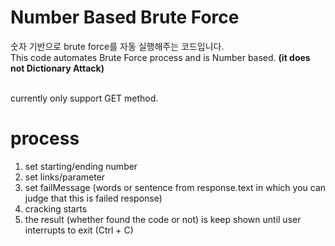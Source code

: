 # Number Based Brute Force
숫자 기반으로 brute force를 자동 실행해주는 코드입니다.
<br/> This code automates Brute Force process and is Number based. **(it does not Dictionary Attack)**

<br/> currently only support GET method.

# process
1. set starting/ending number
2. set links/parameter
3. set failMessage (words or sentence from response.text in which you can judge that this is failed response)
4. cracking starts
5. the result (whether found the code or not) is keep shown until user interrupts to exit (Ctrl + C)
